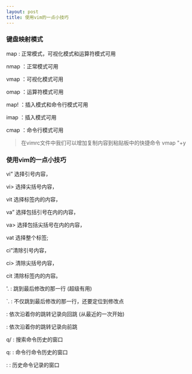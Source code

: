 ```yaml
---
layout: post
title: 使用vim的一点小技巧
---
```


### 键盘映射模式

map : 正常模式，可视化模式和运算符模式可用

nmap ：正常模式可用

vmap ：可视化模式可用

omap ：运算符模式可用

map! ：插入模式和命令行模式可用

imap ：插入模式可用

cmap ：命令行模式可用

> 在vimrc文件中我们可以增加复制内容到粘贴板中的快捷命令
> vmap <c-c> "+y

### 使用vim的一点小技巧

vi” 选择引号内容，

vi> 选择尖括号内容，

vit 选择标签内的内容，

va” 选择包括引号在内的内容，

va> 选择包括尖括号在内的内容，

vat 选择整个标签;

ci”清除引号内容，

ci> 清除尖括号内容，

cit 清除标签内的内容。


'. : 跳到最后修改的那一行 (超级有用)

`. : 不仅跳到最后修改的那一行，还要定位到修改点

<C-O> : 依次沿着你的跳转记录向回跳 (从最近的一次开始)

<C-I> : 依次沿着你的跳转记录向前跳


q/ : 搜索命令历史的窗口

q: : 命令行命令历史的窗口

:<C-F> : 历史命令记录的窗口



